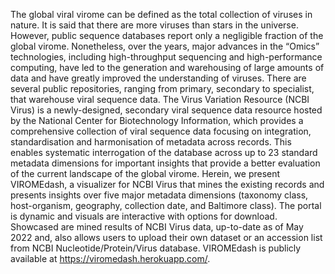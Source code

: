The global viral virome can be defined as the total collection of viruses in nature. It is said that there are more viruses than stars in the universe. However, public sequence databases report only a negligible fraction of the global virome. Nonetheless, over the years, major advances in the “Omics” technologies, including high-throughput sequencing and high-performance computing, have led to the generation and warehousing of large amounts of data and have greatly improved the understanding of viruses. There are several public repositories, ranging from primary, secondary to specialist, that warehouse viral sequence data. The Virus Variation Resource (NCBI Virus) is a newly-designed, secondary viral sequence data resource hosted by the National Center for Biotechnology Information, which provides a comprehensive collection of viral sequence data focusing on integration, standardisation and harmonisation of metadata across records. This enables systematic interrogation of the database across up to 23 standard metadata dimensions for important insights that provide a better evaluation of the current landscape of the global virome. Herein, we present VIROMEdash, a visualizer for NCBI Virus that mines the existing records and presents insights over five major metadata dimensions (taxonomy class, host-organism, geography, collection date, and Baltimore class). The portal is dynamic and visuals are interactive with options for download. Showcased are mined results of NCBI Virus data, up-to-date as of May 2022 and, also allows users to upload their own dataset or an accession list from NCBI Nucleotide/Protein/Virus database. VIROMEdash is publicly available at https://viromedash.herokuapp.com/.
